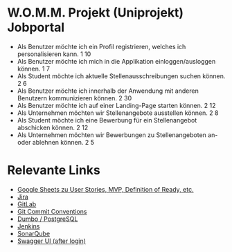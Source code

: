 # W.O.M.M. Projekt (Uniprojekt) Jobportal

- Als Benutzer möchte ich ein Profil registrieren, welches ich personalisieren kann.			1	10
- Als Benutzer möchte ich mich in die Applikation einloggen/ausloggen können.					1	7
- Als Student möchte ich aktuelle Stellenausschreibungen suchen können.							2	6
- Als Benutzer möchte ich innerhalb der Anwendung mit anderen Benutzern kommunizieren können.	2	30
- Als Benutzer möchte ich auf einer Landing-Page starten können.								2	12
- Als Unternehmen möchten wir Stellenangebote ausstellen können.								2	8
- Als Student möchte ich eine Bewerbung für ein Stellenangebot abschicken können.				2	12
- Als Unternehmen möchten wir Bewerbungen zu Stellenangeboten an- oder ablehnen können.			2	5

# Relevante Links
- [Google Sheets zu User Stories, MVP, Definition of Ready, etc.](https://docs.google.com/spreadsheets/d/10CygMhQOIgSRAK4eFnWe8ygaC8dPGXdCSlLCmZt6_R8/edit#gid=42035966)
- [Jira](http://10.20.129.89:8080/browse/WOMM)
- [GitLab](https://vm-2d21.inf.h-brs.de/inf_se2_wise23_w.o.m.m/inf_se2_wise23_w.o.m.m) 
- [Git Commit Conventions](https://gist.github.com/qoomon/5dfcdf8eec66a051ecd85625518cfd13)
- [Dumbo / PostgreSQL](https://dumbo.inf.h-brs.de/phppgadmin/)
- [Jenkins](https://sepp-jenkins.inf.h-brs.de/job/w.o.m.m/)
- [SonarQube](https://sepp-sonar.inf.h-brs.de/dashboard?id=w.o.m.m)
- [Swagger UI (after login)](http://localhost:8080/swagger-ui/index.html) 
